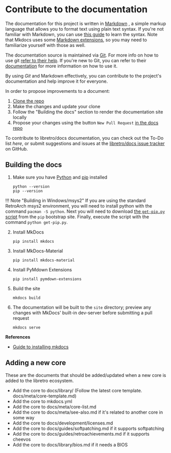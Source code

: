 # Contribute to the documentation

The documentation for this project is written in [Markdown](https://en.wikipedia.org/wiki/Markdown) , a simple markup language that allows you to format text using plain text syntax. If you're not familiar with Markdown, you can use [this guide](https://guides.github.com/features/mastering-markdown/) to learn the syntax. Note that Mkdocs uses some [Markdown extensions](http://www.mkdocs.org/user-guide/writing-your-docs/#markdown-extensions), so you may need to familiarize yourself with those as well.


The documentation source is maintained via [Git](https://en.wikipedia.org/wiki/Git). For more info on how to use git [refer to their help](https://help.github.com/). If you're new to Git, you can refer to their [documentation](https://help.github.com/) for more information on how to use it.

By using *Git* and Markdown effectively, you can contribute to the project's documentation and help improve it for everyone.

In order to propose improvements to a document:

1. [Clone the repo](https://github.com/libretro/docs)
2. Make the changes and update your clone
3. Follow the "Building the docs" section to render the documentation site locally
4. Propose your changes using the button `New Pull Request` [in the docs repo](https://github.com/libretro/docs)

To contribute to libretro/docs documentation, you can check out the To-Do list *here*, or submit suggestions and issues at the [libretro/docs issue tracker](https://github.com/libretro/docs/issues) on GitHub.
## Building the docs

1. Make sure you have [Python](https://www.python.org/) and [pip](https://pip.pypa.io) installed
    ```
    python --version
    pip --version
    ```

!!! Note "Building in Windows/msys2"
    If you are using the standard RetroArch msys2 environment, you will need to install python with the command `pacman -S python`. Next you will need to download [the `get-pip.py` script](https://bootstrap.pypa.io/get-pip.py) from the `pip` bootstrap site. Finally, execute the script with the command `python get-pip.py`.

2. Install MkDocs
    ```
    pip install mkdocs
    ```

3. Install MkDocs-Material
    ```
    pip install mkdocs-material
    ```

4. Install PyMdown Extensions
    ```
    pip install pymdown-extensions
    ```

5. Build the site
    ```
    mkdocs build
    ```

6. The documentation will be built to the `site` directory; preview any changes with MkDocs' built-in dev-server before submitting a pull request
    ```
    mkdocs serve
    ```

**References**

  - [Guide to installing mkdocs ](https://www.mkdocs.org/#installation)


## Adding a new core

These are the documents that should be added/updated when a new core is added to the libretro ecosystem.

- Add the core to docs/library/ (Follow the latest core template. docs/meta/core-template.md)
- Add the core to mkdocs.yml
- Add the core to docs/meta/core-list.md
- Add the core to docs/meta/see-also.md if it's related to another core in some way
- Add the core to docs/development/licenses.md
- Add the core to docs/guides/softpatching.md if it supports softpatching
- Add the core to docs/guides/retroachievements.md if it supports cheevos
- Add the core to docs/library/bios.md if it needs a BIOS
